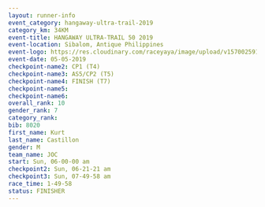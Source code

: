 ```yaml
---
layout: runner-info 
event_category: hangaway-ultra-trail-2019 
category_km: 34KM 
event-title: HANGAWAY ULTRA-TRAIL 50 2019 
event-location: Sibalom, Antique Philippines 
event-logo: https://res.cloudinary.com/raceyaya/image/upload/v1570025919/logo/hangaway_ttcorg.jpg 
event-date: 05-05-2019 
checkpoint-name2: CP1 (T4) 
checkpoint-name3: AS5/CP2 (T5) 
checkpoint-name4: FINISH (T7) 
checkpoint-name5: 
checkpoint-name6: 
overall_rank: 10
gender_rank: 7
category_rank: 
bib: 8020
first_name: Kurt
last_name: Castillon
gender: M
team_name: JOC
start: Sun, 06-00-00 am
checkpoint2: Sun, 06-21-21 am
checkpoint3: Sun, 07-49-58 am
race_time: 1-49-58
status: FINISHER
---
```

